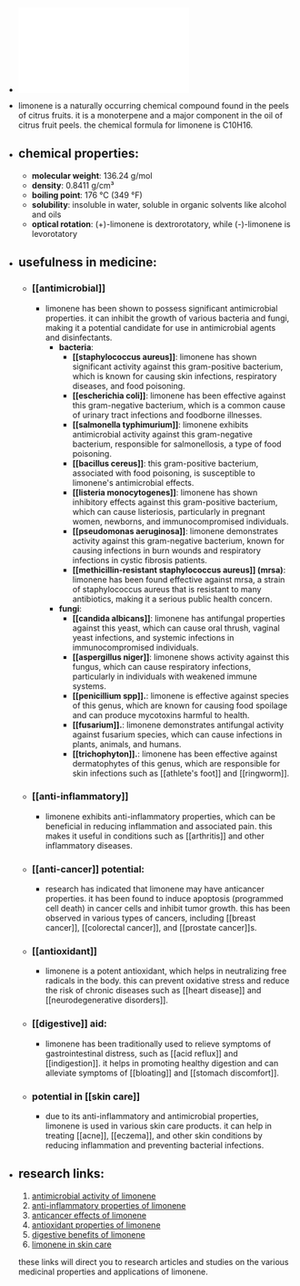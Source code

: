 - ![Limonene.pdf](../assets/Limonene_1719127859472_0.pdf)
- limonene is a naturally occurring chemical compound found in the peels of citrus fruits. it is a monoterpene and a major component in the oil of citrus fruit peels. the chemical formula for limonene is C10H16.
- ## chemical properties:
	- **molecular weight**: 136.24 g/mol
	- **density**: 0.8411 g/cm³
	- **boiling point**: 176 °C (349 °F)
	- **solubility**: insoluble in water, soluble in organic solvents like alcohol and oils
	- **optical rotation**: (+)-limonene is dextrorotatory, while (-)-limonene is levorotatory
- ## usefulness in medicine:
	- ### [[antimicrobial]]
		- limonene has been shown to possess significant antimicrobial properties. it can inhibit the growth of various bacteria and fungi, making it a potential candidate for use in antimicrobial agents and disinfectants.
			- **bacteria**:
				- **[[staphylococcus aureus]]**: limonene has shown significant activity against this gram-positive bacterium, which is known for causing skin infections, respiratory diseases, and food poisoning.
				- **[[escherichia coli]]**: limonene has been effective against this gram-negative bacterium, which is a common cause of urinary tract infections and foodborne illnesses.
				- **[[salmonella typhimurium]]**: limonene exhibits antimicrobial activity against this gram-negative bacterium, responsible for salmonellosis, a type of food poisoning.
				- **[[bacillus cereus]]**: this gram-positive bacterium, associated with food poisoning, is susceptible to limonene's antimicrobial effects.
				- **[[listeria monocytogenes]]**: limonene has shown inhibitory effects against this gram-positive bacterium, which can cause listeriosis, particularly in pregnant women, newborns, and immunocompromised individuals.
				- **[[pseudomonas aeruginosa]]**: limonene demonstrates activity against this gram-negative bacterium, known for causing infections in burn wounds and respiratory infections in cystic fibrosis patients.
				- **[[methicillin-resistant staphylococcus aureus]] (mrsa)**: limonene has been found effective against mrsa, a strain of staphylococcus aureus that is resistant to many antibiotics, making it a serious public health concern.
			- **fungi**:
				- **[[candida albicans]]**: limonene has antifungal properties against this yeast, which can cause oral thrush, vaginal yeast infections, and systemic infections in immunocompromised individuals.
				- **[[aspergillus niger]]**: limonene shows activity against this fungus, which can cause respiratory infections, particularly in individuals with weakened immune systems.
				- **[[penicillium spp]].**: limonene is effective against species of this genus, which are known for causing food spoilage and can produce mycotoxins harmful to health.
				- **[[fusarium]].**: limonene demonstrates antifungal activity against fusarium species, which can cause infections in plants, animals, and humans.
				- **[[trichophyton]].**: limonene has been effective against dermatophytes of this genus, which are responsible for skin infections such as [[athlete's foot]] and [[ringworm]].
	- ### [[anti-inflammatory]]
		- limonene exhibits anti-inflammatory properties, which can be beneficial in reducing inflammation and associated pain. this makes it useful in conditions such as [[arthritis]] and other inflammatory diseases.
	- ### [[anti-cancer]] potential:
		- research has indicated that limonene may have anticancer properties. it has been found to induce apoptosis (programmed cell death) in cancer cells and inhibit tumor growth. this has been observed in various types of cancers, including [[breast cancer]], [[colorectal cancer]], and [[prostate cancer]]s.
	- ### [[antioxidant]]
		- limonene is a potent antioxidant, which helps in neutralizing free radicals in the body. this can prevent oxidative stress and reduce the risk of chronic diseases such as [[heart disease]] and [[neurodegenerative disorders]].
	- ### [[digestive]] aid:
		- limonene has been traditionally used to relieve symptoms of gastrointestinal distress, such as [[acid reflux]] and [[indigestion]]. it helps in promoting healthy digestion and can alleviate symptoms of [[bloating]] and [[stomach discomfort]].
	- ### potential in [[skin care]]
		- due to its anti-inflammatory and antimicrobial properties, limonene is used in various skin care products. it can help in treating [[acne]], [[eczema]], and other skin conditions by reducing inflammation and preventing bacterial infections.
- ## research links:
  
  1. [antimicrobial activity of limonene](https://scholar.google.com/scholar?q=antimicrobial+activity+of+limonene)
  2. [anti-inflammatory properties of limonene](https://scholar.google.com/scholar?q=anti-inflammatory+properties+of+limonene)
  3. [anticancer effects of limonene](https://scholar.google.com/scholar?q=anticancer+effects+of+limonene)
  4. [antioxidant properties of limonene](https://scholar.google.com/scholar?q=antioxidant+properties+of+limonene)
  5. [digestive benefits of limonene](https://scholar.google.com/scholar?q=limonene+digestive+aid)
  6. [limonene in skin care](https://scholar.google.com/scholar?q=limonene+in+skin+care)
  
  these links will direct you to research articles and studies on the various medicinal properties and applications of limonene.